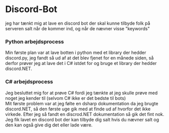 # Discord-Bot
jeg har tænkt mig at lave en discord bot der skal kunne tilbyde folk på serveren salt når de kommer ind, og når de nævner visse "keywords"<br/>
<h3>Python arbejdsprocess</h3>
  
Min første plan var at lave botten i python med et library der hedder discord.py, jeg fandt så ud af at det blev fjenet for en månede siden, så derfor prøver jeg at lave det i C# istdet for og bruge et library der hedder discord.NET.<br>

<h3>C# arbejdsprocess</h3>
Jeg besluttet mig for at prøve C# fordi jeg tænkte at jeg skulle prøve med noget jeg kender til (selvom C# ikke er det bedste til bots)<br>
Mit første problem var at jeg følte en dsharp dokumentation da jeg brugte discord.NET, så den første uge gik med at finde ud af hvorfor det ikke virkede. Efter jeg så fandt en discrod.NET dokumentation så gik det fint nok. Jeg fik lavet en discord bot der kan tilbyde dig salt hvis du nævner salt og den kan også give dig det eller lade være.

